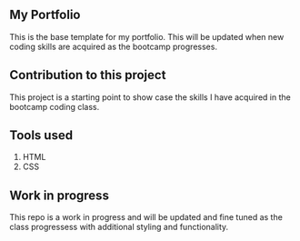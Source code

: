 ## My Portfolio
This is the base template for my portfolio. This will be updated when new coding skills are acquired as the bootcamp progresses. 

## Contribution to this project
This project is a starting point to show case the skills I have acquired in the bootcamp coding class. 

## Tools used
1. HTML
2. CSS

## Work in progress
This repo is a work in progress and will be updated and fine tuned as the class progressess with additional styling and functionality.


